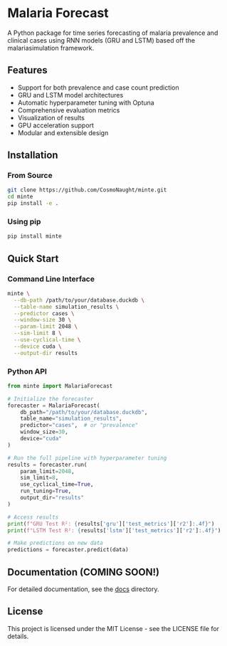 # Malaria Forecast

A Python package for time series forecasting of malaria prevalence and clinical cases using RNN models (GRU and LSTM) based off the malariasimulation framework.

## Features

- Support for both prevalence and case count prediction
- GRU and LSTM model architectures
- Automatic hyperparameter tuning with Optuna
- Comprehensive evaluation metrics
- Visualization of results
- GPU acceleration support
- Modular and extensible design

## Installation

### From Source

```bash
git clone https://github.com/CosmoNaught/minte.git
cd minte
pip install -e .
```

### Using pip

```bash
pip install minte
```

## Quick Start

### Command Line Interface

```bash
minte \
  --db-path /path/to/your/database.duckdb \
  --table-name simulation_results \
  --predictor cases \
  --window-size 30 \
  --param-limit 2048 \
  --sim-limit 8 \
  --use-cyclical-time \
  --device cuda \
  --output-dir results
```

### Python API

```python
from minte import MalariaForecast

# Initialize the forecaster
forecaster = MalariaForecast(
    db_path="/path/to/your/database.duckdb",
    table_name="simulation_results",
    predictor="cases",  # or "prevalence"
    window_size=30,
    device="cuda"
)

# Run the full pipeline with hyperparameter tuning
results = forecaster.run(
    param_limit=2048,
    sim_limit=8,
    use_cyclical_time=True,
    run_tuning=True,
    output_dir="results"
)

# Access results
print(f"GRU Test R²: {results['gru']['test_metrics']['r2']:.4f}")
print(f"LSTM Test R²: {results['lstm']['test_metrics']['r2']:.4f}")

# Make predictions on new data
predictions = forecaster.predict(data)
```

## Documentation (COMING SOON!)

For detailed documentation, see the [docs](docs/) directory.

## License

This project is licensed under the MIT License - see the LICENSE file for details.
```